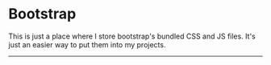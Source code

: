 # Bootstrap

This is just a place where I store bootstrap's bundled CSS and JS files. It's just an easier way to put them into my projects.

_ _ _

